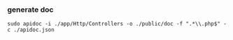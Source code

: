 ### generate doc 
```
sudo apidoc -i ./app/Http/Controllers -o ./public/doc -f ".*\\.php$" -c ./apidoc.json
```